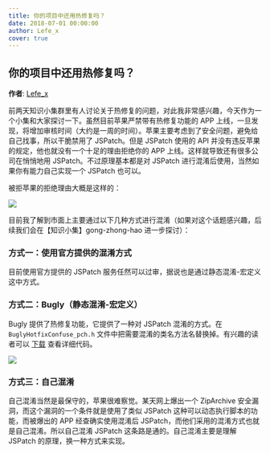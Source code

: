 ```yaml
---
title: 你的项目中还用热修复吗？
date: 2018-07-01 00:00:00
author: Lefe_x
cover: true
---
```


你的项目中还用热修复吗？
--------
**作者**: [Lefe_x](https://weibo.com/u/5953150140)

前两天知识小集群里有人讨论关于热修复的问题，对此我非常感兴趣，今天作为一个小集和大家探讨一下。虽然目前苹果严禁带有热修复功能的 APP 上线，一旦发现，将增加审核时间（大约是一周的时间）。苹果主要考虑到了安全问题，避免给自己找事，所以干脆禁用了 JSPatch。但是 JSPatch 使用的 API 并没有违反苹果的规定，他也就没有一个十足的理由拒绝你的 APP 上线。这样就导致还有很多公司在悄悄地用 JSPatch。不过原理基本都是对 JSPatch 进行混淆后使用，当然如果你有能力自己实现一个 JSPatch 也可以。

被拒苹果的拒绝理由大概是这样的：

![](https://github.com/awesome-tips/iOS-Tips/blob/master/images/2018/07/1-1.jpeg)

目前我了解到市面上主要通过以下几种方式进行混淆（如果对这个话题感兴趣，后续我们会在【知识小集】gong-zhong-hao 进一步探讨）：

### 方式一：使用官方提供的混淆方式

目前使用官方提供的 JSPatch 服务任然可以过审，据说也是通过静态混淆-宏定义 这中方式。

### 方式二：Bugly（静态混淆-宏定义）

Bugly 提供了热修复功能，它提供了一种对 JSPatch 混淆的方式。在 `BuglyHotfixConfuse_pch.h` 文件中把需要混淆的类名方法名替换掉。有兴趣的读者可以 [下载](https://bugly.qq.com/v2/downloads) 查看详细代码。

![](https://github.com/awesome-tips/iOS-Tips/blob/master/images/2018/07/1-2.jpeg)

### 方式三：自己混淆

自己混淆当然是最保守的，苹果很难察觉。某天网上爆出一个 ZipArchive 安全漏洞，而这个漏洞的一个条件就是使用了类似 JSPatch 这种可以动态执行脚本的功能，而被爆出的 APP 经查确实使用混淆后 JSPatch，而他们采用的混淆方式也就是自己混淆。所以自己混淆 JSPatch 这条路是通的。自己混淆主要是理解 JSPatch 的原理，换一种方式来实现。
